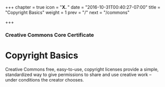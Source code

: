 +++
chapter = true
icon = "<b>X. </b>"
date = "2016-10-31T00:40:27-07:00"
title = "Copyright Basics"
weight = 1
prev = "/"
next = "/commons"

+++

### Creative Commons Core Certificate

# Copyright Basics

Creative Commons free, easy-to-use, copyright licenses provide a simple, standardized way to give permissions to share and use creative work – under conditions the creator chooses.
